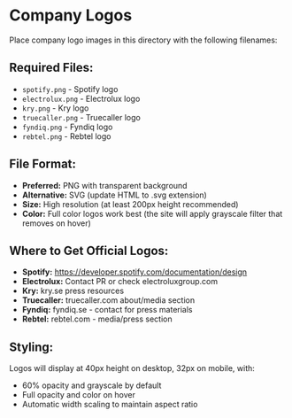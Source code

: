 # Company Logos

Place company logo images in this directory with the following filenames:

## Required Files:

- `spotify.png` - Spotify logo
- `electrolux.png` - Electrolux logo
- `kry.png` - Kry logo
- `truecaller.png` - Truecaller logo
- `fyndiq.png` - Fyndiq logo
- `rebtel.png` - Rebtel logo

## File Format:

- **Preferred:** PNG with transparent background
- **Alternative:** SVG (update HTML to .svg extension)
- **Size:** High resolution (at least 200px height recommended)
- **Color:** Full color logos work best (the site will apply grayscale filter that removes on hover)

## Where to Get Official Logos:

- **Spotify:** https://developer.spotify.com/documentation/design
- **Electrolux:** Contact PR or check electroluxgroup.com
- **Kry:** kry.se press resources
- **Truecaller:** truecaller.com about/media section
- **Fyndiq:** fyndiq.se - contact for press materials
- **Rebtel:** rebtel.com - media/press section

## Styling:

Logos will display at 40px height on desktop, 32px on mobile, with:
- 60% opacity and grayscale by default
- Full opacity and color on hover
- Automatic width scaling to maintain aspect ratio
